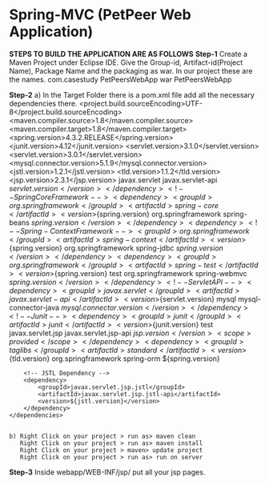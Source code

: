 # Spring-MVC (PetPeer Web Application)
**STEPS TO BUILD THE APPLICATION ARE AS FOLLOWS**
**Step-1** Create a Maven Project under Eclipse IDE. Give the Group-id, Artifact-id(Project Name), Package Name and the packaging as war. In our project these are the names.
                      <groupId>com.casestudy</groupId>
	                    <artifactId>PetPeersWebApp</artifactId>
	                    <packaging>war</packaging>
                      <finalName>PetPeersWebApp</finalName>
                      
**Step-2** a) In the Target Folder there is a pom.xml file add all the necessary dependencies there.
  <properties>
		<project.build.sourceEncoding>UTF-8</project.build.sourceEncoding>
		<maven.compiler.source>1.8</maven.compiler.source>
		<maven.compiler.target>1.8</maven.compiler.target>
		<spring.version>4.3.2.RELEASE</spring.version>
		<junit.version>4.12</junit.version>
		<servlet.version>3.1.0</servlet.version>
		<servlet.version>3.0.1</servlet.version>
		<mysql.connector.version>5.1.9</mysql.connector.version>
		<jstl.version>1.2.1</jstl.version>
		<tld.version>1.1.2</tld.version>
		<jsp.version>2.3.1</jsp.version>
	</properties>
	<dependencies>
		<!--Servlet-Api -->
		<dependency>
			<groupId>javax.servlet</groupId>
			<artifactId>javax.servlet-api</artifactId>
			<version>${servlet.version}</version>
		</dependency>
		<!-- Spring Core Framework -->
		<dependency>
			<groupId>org.springframework</groupId>
			<artifactId>spring-core</artifactId>
			<version>${spring.version}</version>
		</dependency>
		<dependency>
      <!-- Spring-Beans Framework -->
			<groupId>org.springframework</groupId>
			<artifactId>spring-beans</artifactId>
			<version>${spring.version}</version>
		</dependency>
		<dependency>
      <!-- Spring-Context Framework -->
			<groupId>org.springframework</groupId>
			<artifactId>spring-context</artifactId>
			<version>${spring.version}</version>
		</dependency>
		<dependency>
			<groupId>org.springframework</groupId>
			<artifactId>spring-jdbc</artifactId>
			<version>${spring.version}</version>
		</dependency>
		<dependency>
			<groupId>org.springframework</groupId>
			<artifactId>spring-test</artifactId>
			<version>${spring.version}</version>
			<scope>test</scope>
		</dependency>
		<dependency>
      <!-- Spring-MVC Framework -->
			<groupId>org.springframework</groupId>
			<artifactId>spring-webmvc</artifactId>
			<version>${spring.version}</version>
		</dependency>
		<!-- Servlet API -->
		<dependency>
			<groupId>javax.servlet</groupId>
			<artifactId>javax.servlet-api</artifactId>
			<version>${servlet.version}</version>
		</dependency>
		<!-- MySQL database driver -->
		<dependency>
			<groupId>mysql</groupId>
			<artifactId>mysql-connector-java</artifactId>
			<version>${mysql.connector.version}</version>
		</dependency>
		<!-- Junit -->
		<dependency>
			<groupId>junit</groupId>
			<artifactId>junit</artifactId>
			<version>${junit.version}</version>
			<scope>test</scope>
		</dependency>
		<!-- JSP Dependency -->
		<dependency>
			<groupId>javax.servlet.jsp</groupId>
			<artifactId>javax.servlet.jsp-api</artifactId>
			<version>${jsp.version}</version>
			<scope>provided</scope>
		</dependency>
		<dependency>
			<groupId>taglibs</groupId>
			<artifactId>standard</artifactId>
			<version>${tld.version}</version>
		</dependency>
		<!-- Spring ORM -->
		<dependency>
			<groupId>org.springframework</groupId>
			<artifactId>spring-orm</artifactId>
			<version>${spring.version}</version>
		</dependency>

		<!-- JSTL Dependency -->
		<dependency>
			<groupId>javax.servlet.jsp.jstl</groupId>
			<artifactId>javax.servlet.jsp.jstl-api</artifactId>
			<version>${jstl.version}</version>
		</dependency>
	</dependencies>
	
	
	b) Right Click on your project > run as> maven clean
	   Right Click on your project > run as> maven install
	   Right Click on your project > maven> update project
	   Right Click on your project > run as> run on server
	
  
  **Step-3** Inside webapp/WEB-INF/jsp/ put all your jsp pages.
  
